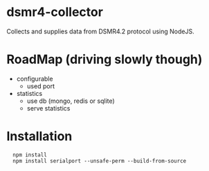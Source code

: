 # dsmr4-collector
Collects and supplies data from DSMR4.2 protocol using NodeJS.

# RoadMap (driving slowly though)
- configurable
  - used port
- statistics 
  - use db (mongo, redis or sqlite)
  - serve statistics

# Installation

```
  npm install
  npm install serialport --unsafe-perm --build-from-source
```

